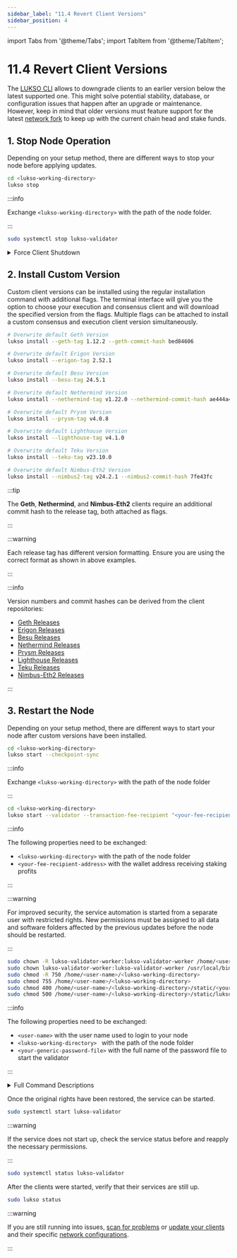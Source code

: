 ```yaml
---
sidebar_label: "11.4 Revert Client Versions"
sidebar_position: 4
---
```


import Tabs from '@theme/Tabs';
import TabItem from '@theme/TabItem';

# 11.4 Revert Client Versions

The [LUKSO CLI](https://github.com/lukso-network/tools-lukso-cli) allows to downgrade clients to an earlier version below the latest supported one. This might solve potential stability, database, or configuration issues that happen after an upgrade or maintenance. However, keep in mind that older versions must feature support for the latest [network fork](/docs/archive/network/network-forks.md) to keep up with the current chain head and stake funds.

## 1. Stop Node Operation

Depending on your setup method, there are different ways to stop your node before applying updates.

<Tabs groupId="setup">
  <TabItem value="cli" label="LUKSO CLI" default>

```sh
cd <lukso-working-directory>
lukso stop
```

:::info

Exchange `<lukso-working-directory>` with the path of the node folder.

:::

</TabItem> <TabItem value="automation" label="Service Automation">

```sh
sudo systemctl stop lukso-validator
```

</TabItem>
</Tabs>

<details>
<summary>Force Client Shutdown</summary>

<Tabs>
<TabItem value="geth" label="Geth">

```sh
sudo pkill geth
```

</TabItem> <TabItem value="erigon" label="Erigon">

```sh
sudo pkill erigon
```

</TabItem> <TabItem value="nethermind" label="Nethermind">

```sh
sudo pkill nethermind
```

</TabItem> <TabItem value="besu" label="Besu">

```sh
sudo pkill besu
```

</TabItem> <TabItem value="teku" label="Teku">

```sh
sudo pkill teku
```

</TabItem> <TabItem value="nimbus2" label="Nimbus-Eth2">

```sh
sudo pkill nimbus_beacon_node
sudo pkill nimbus_validator_client
```

</TabItem> <TabItem value="lighthouse" label="Lighthouse">

```sh
sudo pkill lighthouse
```

:::tip

The Lighthouse client uses a single binary for both the consensus and validator processes.

:::

</TabItem> <TabItem value="prysm" label="Prysm">

```sh
sudo pkill prysm
sudo pkill validator
```

</TabItem>
</Tabs>

</details>

## 2. Install Custom Version

Custom client versions can be installed using the regular installation command with additional flags. The terminal interface will give you the option to choose your execution and consensus client and will download the specified version from the flags. Multiple flags can be attached to install a custom consensus and execution client version simultaneously.

```sh
# Overwrite default Geth Version
lukso install --geth-tag 1.12.2 --geth-commit-hash bed84606

# Overwrite default Erigon Version
lukso install --erigon-tag 2.52.1

# Overwrite default Besu Version
lukso install --besu-tag 24.5.1

# Overwrite default Nethermind Version
lukso install --nethermind-tag v1.22.0 --nethermind-commit-hash ae444a4

# Overwrite default Prysm Version
lukso install --prysm-tag v4.0.8

# Overwrite default Lighthouse Version
lukso install --lighthouse-tag v4.1.0

# Overwrite default Teku Version
lukso install --teku-tag v23.10.0

# Overwrite default Nimbus-Eth2 Version
lukso install --nimbus2-tag v24.2.1 --nimbus2-commit-hash 7fe43fc
```

:::tip

The **Geth**, **Nethermind**, and **Nimbus-Eth2** clients require an additional commit hash to the release tag, both attached as flags.

:::

:::warning

Each release tag has different version formatting. Ensure you are using the correct format as shown in above examples.

:::

:::info

Version numbers and commit hashes can be derived from the client repositories:

- [Geth Releases](https://github.com/ethereum/go-ethereum/releases)
- [Erigon Releases](https://github.com/ledgerwatch/erigon/releases)
- [Besu Releases](https://github.com/hyperledger/besu/releases)
- [Nethermind Releases](https://github.com/nethermindeth/nethermind/releases)
- [Prysm Releases](https://github.com/prysmaticlabs/prysm/releases)
- [Lighthouse Releases](https://github.com/sigp/lighthouse/releases)
- [Teku Releases](https://github.com/ConsenSys/teku/releases)
- [Nimbus-Eth2 Releases](https://github.com/status-im/nimbus-eth2/releases)

:::

## 3. Restart the Node

Depending on your setup method, there are different ways to start your node after custom versions have been installed.

<Tabs groupId="setup">
  <TabItem value="clinode" label="LUKSO CLI Node" default>

```sh
cd <lukso-working-directory>
lukso start --checkpoint-sync
```

:::info

Exchange `<lukso-working-directory>` with the path of the node folder

:::

</TabItem> <TabItem value="clivalidator" label="LUKSO CLI Validator" default>

```sh
cd <lukso-working-directory>
lukso start --validator --transaction-fee-recipient "<your-fee-recipient-address>" --checkpoint-sync
```

:::info

The following properties need to be exchanged:

- `<lukso-working-directory>` with the path of the node folder
- `<your-fee-recipient-address>` with the wallet address receiving staking profits

:::

</TabItem> <TabItem value="automation" label="Service Automation">

:::warning

For improved security, the service automation is started from a separate user with restricted rights. New permissions must be assigned to all data and software folders affected by the previous updates before the node should be restarted.

:::

```sh
sudo chown -R lukso-validator-worker:lukso-validator-worker /home/<user-name>/<lukso-working-directory>
sudo chown lukso-validator-worker:lukso-validator-worker /usr/local/bin/lukso
sudo chmod -R 750 /home/<user-name>/<lukso-working-directory>
sudo chmod 755 /home/<user-name>/<lukso-working-directory>
sudo chmod 400 /home/<user-name>/<lukso-working-directory>/static/<your-generic-password-file>
sudo chmod 500 /home/<user-name>/<lukso-working-directory>/static/lukso_startup.sh
```

:::info

The following properties need to be exchanged:

- `<user-name>` with the user name used to login to your node
- `<lukso-working-directory> ` with the path of the node folder
- `<your-generic-password-file>` with the full name of the password file to start the validator

:::

<details>
  <summary>Full Command Descriptions</summary>

| **Setting**                                              | **Description**                                                     |
| -------------------------------------------------------- | ------------------------------------------------------------------- |
| <nobr> `sudo chown -R <user>:<user> <directory>` </nobr> | Recursively assign user ownership to all directory contents.        |
| <nobr> `sudo chown <user>:<user> <directory>` </nobr>    | Assign ownership to a single folder or file.                        |
| <nobr> `sudo chmod -R 750 <directory>` </nobr>           | Set executable and readable permissions for a user and group.       |
| <nobr> `sudo chmod 755 <directory>` </nobr>              | Set readable permissions for everyone, typically for general files. |
| <nobr> `sudo chmod 400 <directory>/<file>` </nobr>       | Read-only access for owner, typically for secret information.       |
| <nobr> `sudo chmod 500 <directory>/<file>` </nobr>       | Executable-only by owner, typically for service scripts.            |

</details>

Once the original rights have been restored, the service can be started.

```sh
sudo systemctl start lukso-validator
```

:::warning

If the service does not start up, check the service status before and reapply the necessary permissions.

:::

```sh
sudo systemctl status lukso-validator
```

</TabItem>
</Tabs>

After the clients were started, verify that their services are still up.

```sh
sudo lukso status
```

:::warning

If you are still running into issues, [scan for problems](/docs/guides/maintenance/problem-scanning.md) or [update your clients](/docs/guides/maintenance/client-updates.md) and their specific [network configurations](/docs/archive/network/configuration-updates.md).

:::
